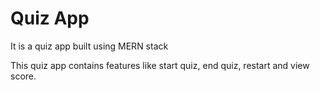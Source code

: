 # Quiz App

It is a quiz app built using MERN stack

This quiz app contains features like start quiz, end quiz, restart and view score.